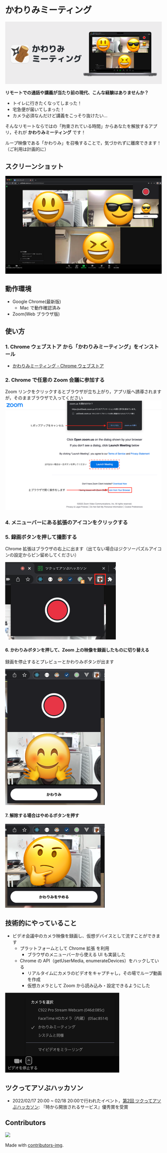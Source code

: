 # かわりみミーティング

![拡張のアイコンと録画ボタン](./docs/img/promotion-marquee.png)

**リモートでの通話や講義が当たり前の現代、こんな経験はありませんか？**

- トイレに行きたくなってしまった！
- 宅急便が届いてしまった！
- カメラ必須なんだけど講義をこっそり抜けたい...

そんなリモートならではの「拘束されている時間」からあなたを解放するアプリ，それが **かわりみミーティング** です！

ループ映像である「かわりみ」を召喚することで，気づかれずに離席できます！（ご利用は計画的に）

## スクリーンショット

![スクリーンショット](./docs/img/screen_shot.png)

## 動作環境

- Google Chrome(最新版)
  - Mac で動作確認済み
- Zoom(Web ブラウザ版)

## 使い方

### 1. Chrome ウェブストア から「かわりみミーティング」をインストール

- [かわりみミーティング - Chrome ウェブストア](https://chrome.google.com/webstore/detail/%E3%81%8B%E3%82%8F%E3%82%8A%E3%81%BF%E3%83%9F%E3%83%BC%E3%83%86%E3%82%A3%E3%83%B3%E3%82%B0/eambcodfdjgfoipcpkohclalfnbjmjol?hl=ja)

### 2. Chrome で任意の Zoom 会議に参加する

Zoom リンクをクリックするとブラウザが立ち上がり，アプリ版へ誘導されますが，そのままブラウザで入ってください
![2でのブラウザでzoomへの入り方](./docs/img//how-to-2.png)

### 4. メニューバーにある拡張のアイコンをクリックする

### 5. 録画ボタンを押して撮影する

Chrome 拡張はブラウザの右上に出ます（出てない場合はジクソーパズルアイコンの設定からピン留めしてください）

![拡張のアイコンと録画ボタン](./docs/img//how-to-5.png)

#### 6. かわりみボタンを押して、Zoom 上の映像を録画したものに切り替える

録画を停止するとプレビューとかわりみボタンが出ます

![プレビューとかわりみボタン](./docs/img//how-to-6.png)

#### 7. 解除する場合はやめるボタンを押す

![やめるボタン](./docs/img//how-to-7.png)

## 技術的にやっていること

- ビデオ会議中のカメラ映像を録画し、仮想デバイスとして流すことができます
  - プラットフォームとして Chrome 拡張 を利用
    - ブラウザのメニューバーから使える UI も実装した
  - Chrome の API（getUserMedia, enumerateDevices）をハックしている
    - リアルタイムにカメラのビデオをキャプチャし，その場でループ動画を作成
    - 仮想カメラとして Zoom から読み込み・設定できるようにした

![かわりみミーティングが追加された様子](./docs/img//added-virtual-camera.png)

## ツクってアソぶハッカソン

- 2022/02/17 20:00 ~ 02/18 20:00で行われたイベント，[第2回 ツクってアソぶハッカソン](https://tsukuaso.com/): 『時から開放されるサービス』優秀賞を受賞

## Contributors

<a href="https://github.com/MLOA/KawarimiMeeting/graphs/contributors">
  <img src="https://contributors-img.firebaseapp.com/image?repo=MLOA/KawarimiMeeting" />
</a>

Made with [contributors-img](https://contributors-img.firebaseapp.com).
